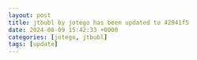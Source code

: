 ```yaml
---
layout: post
title: jtbubl by jotego has been updated to 42941f5
date: 2024-08-09 15:42:33 +0000
categories: [jotego, jtbubl]
tags: [update]
---
```


